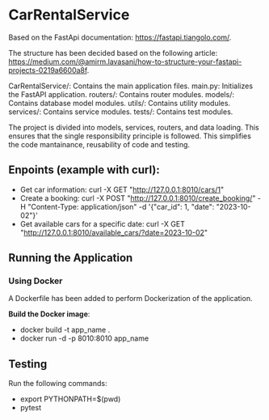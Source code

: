 # CarRentalService

Based on the FastApi documentation: https://fastapi.tiangolo.com/.

The structure has been decided based on the following article: https://medium.com/@amirm.lavasani/how-to-structure-your-fastapi-projects-0219a6600a8f.

CarRentalService/: Contains the main application files.
main.py: Initializes the FastAPI application.
routers/: Contains router modules.
models/: Contains database model modules.
utils/: Contains utility modules.
services/: Contains service modules.
tests/: Contains test modules.

The project is divided into models, services, routers, and data loading. This ensures that the single responsibility principle is followed. This simplifies the code mantainance, reusability of code and testing.

## Enpoints (example with curl):
- Get car information: curl -X GET "http://127.0.0.1:8010/cars/1"
- Create a booking: curl -X POST "http://127.0.0.1:8010/create_booking/" -H "Content-Type: application/json" -d '{"car_id": 1, "date": "2023-10-02"}'
- Get available cars for a specific date: curl -X GET "http://127.0.0.1:8010/available_cars/?date=2023-10-02"

## Running the Application

### Using Docker

A Dockerfile has been added to perform Dockerization of the application.

**Build the Docker image**:
- docker build -t app_name .
- docker run -d -p 8010:8010 app_name

## Testing

Run the following commands:
- export PYTHONPATH=$(pwd)
- pytest